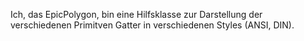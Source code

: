 Ich, das EpicPolygon, bin eine Hilfsklasse zur Darstellung der verschiedenen Primitven Gatter in verschiedenen Styles (ANSI, DIN).